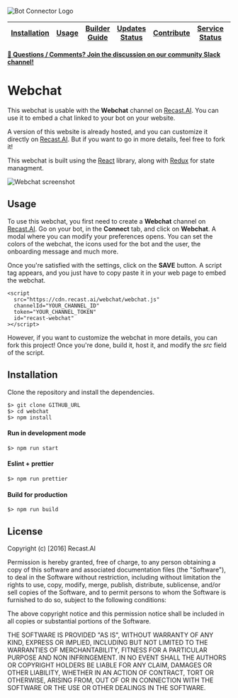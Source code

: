 ![Bot Connector Logo](https://cdn.recast.ai/bot-connector/bot-connector-logo.png)

| [Installation](https://github.com/RecastAI/Recast.AI/blob/master/README.md#getting-started) | [Usage](https://recast.ai/docs/api-reference/) | [Builder Guide](https://recast.ai/docs/create-your-bot) | [Updates Status](https://github.com/RecastAI/Recast.AI/blob/master/README.md#status---major-updates) | [Contribute](https://github.com/RecastAI/Recast.AI/blob/master/README.md#contribute-or-create-new-sdks-for-our-api) | [Service Status](https://status.recast.ai/) | [License](https://recast.ai/terms) |
|---|---|---|---|---|---|---|


**[ :speech_balloon: Questions / Comments? Join the discussion on our community Slack channel!](https://slack.recast.ai/)**

# Webchat

This webchat is usable with the **Webchat** channel on [Recast.AI](https://recast.ai). You can use it to embed a chat linked to your bot on your website.

A version of this website is already hosted, and you can customize it directly on [Recast.AI](https://recast.ai). But if you want to go in more details, feel free to fork it!

This webchat is built using the [React](https://github.com/facebook/react) library, along with [Redux](https://github.com/reactjs/redux) for state managment.

![Webchat screenshot](https://cdn.recast.ai/webchat/webchat-github.png)

## Usage

To use this webchat, you first need to create a **Webchat** channel on [Recast.AI](https://recast.ai).
Go on your bot, in the **Connect** tab, and click on **Webchat**. A modal where you can modify your preferences opens.
You can set the colors of the webchat, the icons used for the bot and the user, the onboarding message and much more.

Once you're satisfied with the settings, click on the **SAVE** button. A script tag appears, and you just have to copy paste it
in your web page to embed the webchat.

```
<script
  src="https://cdn.recast.ai/webchat/webchat.js"
  channelId="YOUR_CHANNEL_ID"
  token="YOUR_CHANNEL_TOKEN"
  id="recast-webchat"
></script>
```

However, if you want to customize the webchat in more details, you can fork this project! Once you're done, build it,
host it, and modify the *src* field of the script.

## Installation

Clone the repository and install the dependencies.

```
$> git clone GITHUB_URL
$> cd webchat
$> npm install
```

#### Run in development mode

```
$> npm run start
```

#### Eslint + prettier

```
$> npm run prettier
```

#### Build for production

```
$> npm run build
```

## License

Copyright (c) [2016] Recast.AI

Permission is hereby granted, free of charge, to any person obtaining a copy of this software and associated documentation files (the "Software"),
to deal in the Software without restriction, including without limitation the rights to use, copy, modify, merge, publish, distribute, sublicense,
and/or sell copies of the Software, and to permit persons to whom the Software is furnished to do so, subject to the following conditions:

The above copyright notice and this permission notice shall be included in all copies or substantial portions of the Software.

THE SOFTWARE IS PROVIDED "AS IS", WITHOUT WARRANTY OF ANY KIND, EXPRESS OR IMPLIED, INCLUDING BUT NOT LIMITED TO THE WARRANTIES OF MERCHANTABILITY,
FITNESS FOR A PARTICULAR PURPOSE AND NON INFRINGEMENT. IN NO EVENT SHALL THE AUTHORS OR COPYRIGHT HOLDERS BE LIABLE FOR ANY CLAIM, DAMAGES OR OTHER LIABILITY,
WHETHER IN AN ACTION OF CONTRACT, TORT OR OTHERWISE, ARISING FROM, OUT OF OR IN CONNECTION WITH THE SOFTWARE OR THE USE OR OTHER DEALINGS IN THE SOFTWARE.
